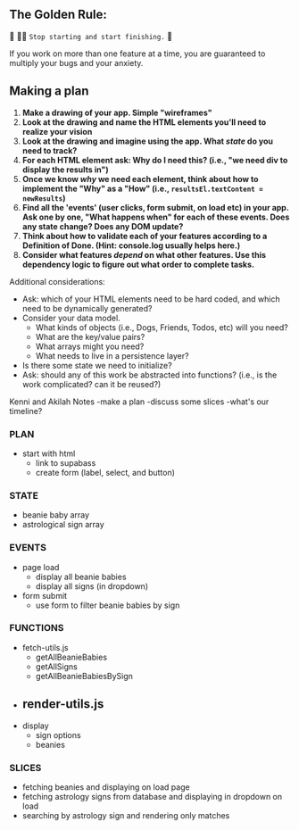 ## The Golden Rule:

🦸 🦸‍♂️ `Stop starting and start finishing.` 🏁

If you work on more than one feature at a time, you are guaranteed to multiply your bugs and your anxiety.

## Making a plan

1. **Make a drawing of your app. Simple "wireframes"**
1. **Look at the drawing and name the HTML elements you'll need to realize your vision**
1. **Look at the drawing and imagine using the app. What _state_ do you need to track?**
1. **For each HTML element ask: Why do I need this? (i.e., "we need div to display the results in")**
1. **Once we know _why_ we need each element, think about how to implement the "Why" as a "How" (i.e., `resultsEl.textContent = newResults`)**
1. **Find all the 'events' (user clicks, form submit, on load etc) in your app. Ask one by one, "What happens when" for each of these events. Does any state change? Does any DOM update?**
1. **Think about how to validate each of your features according to a Definition of Done. (Hint: console.log usually helps here.)**
1. **Consider what features _depend_ on what other features. Use this dependency logic to figure out what order to complete tasks.**

Additional considerations:

-   Ask: which of your HTML elements need to be hard coded, and which need to be dynamically generated?
-   Consider your data model.
    -   What kinds of objects (i.e., Dogs, Friends, Todos, etc) will you need?
    -   What are the key/value pairs?
    -   What arrays might you need?
    -   What needs to live in a persistence layer?
-   Is there some state we need to initialize?
-   Ask: should any of this work be abstracted into functions? (i.e., is the work complicated? can it be reused?)

Kenni and Akilah Notes
-make a plan
-discuss some slices
-what's our timeline?

### PLAN

-   start with html
    -   link to supabass
    -   create form (label, select, and button)

### STATE

-   beanie baby array
-   astrological sign array

### EVENTS

-   page load
    -   display all beanie babies
    -   display all signs (in dropdown)
-   form submit
    -   use form to filter beanie babies by sign

### FUNCTIONS

-   fetch-utils.js
    -   getAllBeanieBabies
    -   getAllSigns
    -   getAllBeanieBabiesBySign
-   render-utils.js
    -
-   display
    -   sign options
    -   beanies

### SLICES

-   fetching beanies and displaying on load page
-   fetching astrology signs from database and displaying in dropdown on load
-   searching by astrology sign and rendering only matches
